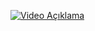 [![Video Açıklama](https://img.youtube.com/vi/VIDEO_ID/default.jpg)](https://github.com/huseyinimal/Store/TanıtımVideosu.mp4)
